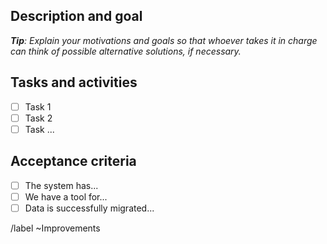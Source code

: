 ## Description and goal

_**Tip**: Explain your motivations and goals so that whoever takes it in charge can think of possible alternative solutions, if necessary._

## Tasks and activities

* [ ] Task 1
* [ ] Task 2
* [ ] Task ...

## Acceptance criteria

* [ ] The system has...
* [ ] We have a tool for...
* [ ] Data is successfully migrated...

/label ~Improvements